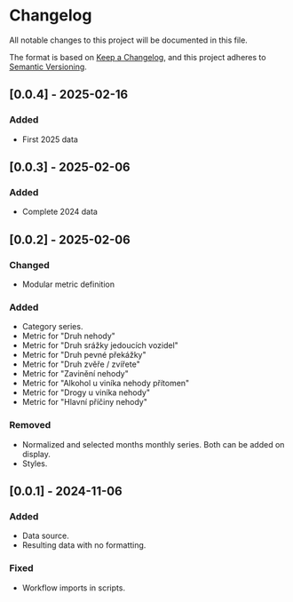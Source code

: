 # Changelog

All notable changes to this project will be documented in this file.

The format is based on [Keep a Changelog](https://keepachangelog.com/en/1.1.0/),
and this project adheres to [Semantic Versioning](https://semver.org/spec/v2.0.0.html).

## [0.0.4] - 2025-02-16

### Added
- First 2025 data

## [0.0.3] - 2025-02-06

### Added
- Complete 2024 data

## [0.0.2] - 2025-02-06

### Changed
- Modular metric definition 

### Added
- Category series.
- Metric for "Druh nehody"
- Metric for "Druh srážky jedoucích vozidel"
- Metric for "Druh pevné překážky"
- Metric for "Druh zvěře / zvířete"
- Metric for "Zavinění nehody"
- Metric for "Alkohol u viníka nehody přítomen"
- Metric for "Drogy u viníka nehody"
- Metric for "Hlavní příčiny nehody"

### Removed
- Normalized and selected months monthly series. Both can be added on display. 
- Styles.

## [0.0.1] - 2024-11-06

### Added

- Data source.
- Resulting data with no formatting.

### Fixed

- Workflow imports in scripts.
